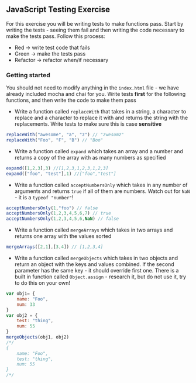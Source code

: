 ## JavaScript Testing Exercise

For this exercise you will be writing tests to make functions pass. Start by writing the tests - seeing them fail and then writing the code necessary to make the tests pass. Follow this process:

- Red -> write test code that fails
- Green -> make the tests pass
- Refactor -> refactor when/if necessary

### Getting started

You should not need to modify anything in the `index.html` file - we have already included mocha and chai for you. Write tests **first** for the following functions, and then write the code to make them pass

- Write a function called `replaceWith` that takes in a string, a character to replace and a character to replace it with and returns the string with the replacements. Write tests to make sure this is case **sensitive**

```javascript
replaceWith("awesome", "a", "z") // "zwesomz"
replaceWith("Foo", "F", "B") // "Boo"
```

- Write a function called `expand` which takes an array and a number and returns a copy of the array with as many numbers as specified

```javascript
expand([1,2,3],3) //[1,2,3,1,2,3,1,2,3]
expand(["foo", "test"],1) //["foo","test"]
```

- Write a function called `acceptNumbersOnly` which takes in any number of arguments and returns `true` if all of them are numbers. Watch out for `NaN` - it is a `typeof "number"`!

```javascript
acceptNumbersOnly(1,"foo") // false
acceptNumbersOnly(1,2,3,4,5,6,7) // true
acceptNumbersOnly(1,2,3,4,5,6,NaN) // false
```

- Write a function called `mergeArrays` which takes in two arrays and returns one array with the values sorted

```javascript
mergeArrays([2,1],[3,4]) // [1,2,3,4]
```

- Write a function called `mergeObjects` which takes in two objects and return an object with the keys and values combined. If the second parameter has the same key - it should override first one. There is a built in function called `Object.assign` - research it, but do not use it, try to do this on your own!

```javascript
var obj1= {
    name: "Foo",
    num: 33
}
var obj2 = {
    test: "thing",
    num: 55
}
mergeObjects(obj1, obj2) 
/*/
{
    name: "Foo",
    test: "thing",
    num: 55
}
/*/
```



